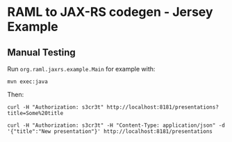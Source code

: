 # RAML to JAX-RS codegen - Jersey Example

## Manual Testing

Run `org.raml.jaxrs.example.Main` for example with:

    mvn exec:java

Then:

    curl -H "Authorization: s3cr3t" http://localhost:8181/presentations?title=Some%20title

    curl -H "Authorization: s3cr3t" -H "Content-Type: application/json" -d '{"title":"New presentation"}' http://localhost:8181/presentations
